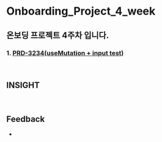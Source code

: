 # Onboarding_Project_4_week

## 온보딩 프로젝트 4주차 입니다.

### 1. [PRD-3234(useMutation + input test)](https://github.com/twinnylab/taras-web/pull/197)

</br>

## INSIGHT

</br>

## Feedback
- 
